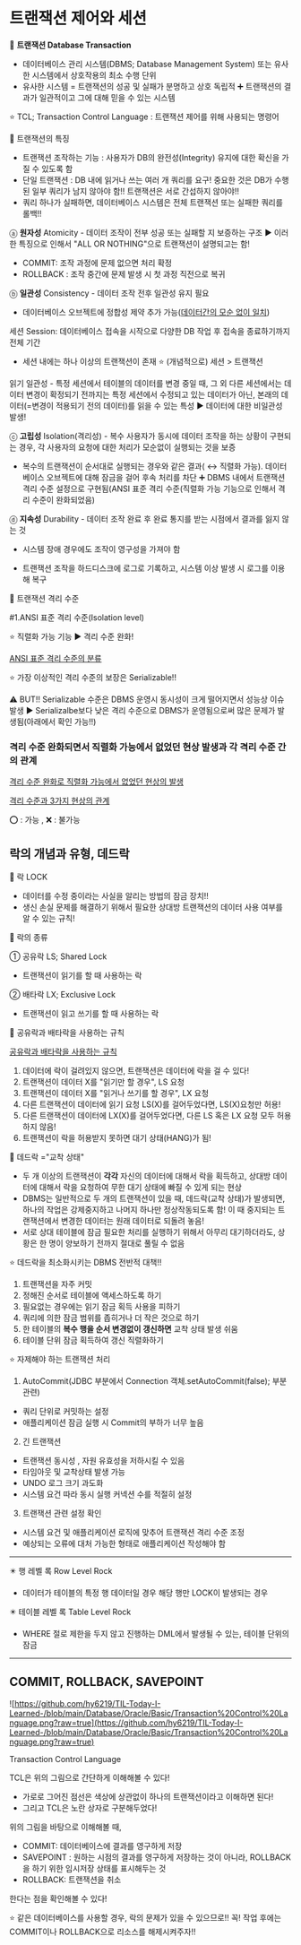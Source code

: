 # 트랜잭션 제어와 세션

🌺 **트랜잭션 Database Transaction**

- 데이터베이스 관리 시스템(DBMS; Database Management System) 또는 유사한 시스템에서 상호작용의 최소 수행 단위
- 유사한 시스템 = 트랜잭션의 성공 및 실패가 분명하고 상호 독립적 ➕ 트랜잭션의 결과가 일관적이고 그에 대해 믿을 수 있는 시스템

⭐ TCL; Transaction Control Language : 트랜잭션 제어를 위해 사용되는 명령어

🌺 트랜잭션의 특징

- 트랜잭션 조작하는 기능 : 사용자가 DB의 완전성(Integrity) 유지에 대한 확신을 가질 수 있도록 함
- 단일 트랜잭션 : DB 내에 읽거나 쓰는 여러 개 쿼리를 요구! 중요한 것은 DB가 수행된 일부 쿼리가 남지 않아야 함!! 트랜잭션은 서로 간섭하지 않아야!!
- 쿼리 하나가 실패하면, 데이터베이스 시스템은 전체 트랜잭션 또는 실패한 쿼리를 롤백!!

ⓐ **원자성** Atomicity - 데이터 조작이 전부 성공 또는 실패할 지 보증하는 구조 ▶️ 이러한 특징으로 인해서 "ALL OR NOTHING"으로 트랜잭션이 설명되고는 함!

- COMMIT:  조작 과정에 문제 없으면 처리 확정
- ROLLBACK : 조작 중간에 문제 발생 시 첫 과정 직전으로 복귀

ⓑ **일관성** Consistency - 데이터 조작 전후 일관성 유지 필요

 - 데이터베이스 오브젝트에 정합성 제약 추가 가능([데이터간의 모순 없이 일치](https://ko.wikipedia.org/wiki/%EC%B0%B8%EC%A1%B0_%EC%A0%95%ED%95%A9%EC%84%B1))

세션 Session: 데이터베이스 접속을 시작으로 다양한 DB 작업 후 접속을 종료하기까지 전체 기간
- 세션 내에는 하나 이상의 트랜잭션이 존재
⭐ (개념적으로) 세션 > 트랜잭션

읽기 일관성 - 특정 세션에서 테이블의 데이터를 변경 중일 때, 그 외 다른 세션에서는 데이터 변경이 확정되기 전까지는 특정 세션에서 수정되고 있는 데이터가 아닌, 본래의 데이터(=변경이 적용되기 전의 데이터)를 읽을 수 있는 특성 ▶️ 데이터에 대한 비일관성 발생!

ⓒ **고립성** Isolation(격리성) - 복수 사용자가 동시에 데이터 조작을 하는 상황이 구현되는 경우, 각 사용자의 요청에 대한 처리가 모순없이 실행되는 것을 보증

 - 복수의 트랜잭션이 순서대로 실행되는 경우와 같은 결과( ↔️ 직렬화 가능). 데이터베이스 오브젝트에 대해 잠금을 걸어 후속 처리를 차단  ➕ DBMS 내에서 트랜잭션 격리 수준 설정으로 구현됨(ANSI 표준 격리 수준(직렬화 가능 기능으로 인해서 격리 수준이 완화되었음)

ⓓ **지속성** Durability - 데이터 조작 완료 후 완료 통지를 받는 시점에서 결과를 잃지 않는 것

 - 시스템 장애 경우에도 조작이 영구성을 가져야 함

 - 트랜잭션 조작을 하드디스크에 로그로 기록하고, 시스템 이상 발생 시 로그를 이용해 복구

🌺 트랜잭션 격리 수준

#1.ANSI 표준 격리 수준(Isolation level)

⭐ 직렬화 가능 기능 ▶️ 격리 수준 완화!

[ANSI 표준 격리 수준의 분류](%E1%84%90%E1%85%B3%E1%84%85%E1%85%A2%E1%86%AB%E1%84%8C%E1%85%A2%E1%86%A8%E1%84%89%E1%85%A7%E1%86%AB%20%E1%84%8C%E1%85%A6%E1%84%8B%E1%85%A5%E1%84%8B%E1%85%AA%20%E1%84%89%E1%85%A6%E1%84%89%E1%85%A7%E1%86%AB%2072c1ea98779d444ea5262860dcc5e620/ANSI%20%E1%84%91%E1%85%AD%E1%84%8C%E1%85%AE%E1%86%AB%20%E1%84%80%E1%85%A7%E1%86%A8%E1%84%85%E1%85%B5%20%E1%84%89%E1%85%AE%E1%84%8C%E1%85%AE%E1%86%AB%E1%84%8B%E1%85%B4%20%E1%84%87%E1%85%AE%E1%86%AB%E1%84%85%E1%85%B2%20594df59b0b024d548c11a9db2f4bb59d.csv)

⭐ 가장 이상적인 격리 수준의 보장은 Serializable!! 

⚠️ BUT!!  Serializable 수준은 DBMS 운영시 동시성이 크게 떨어지면서 성능상 이슈 발생 ▶️ Serializalbe보다 낮은 격리 수준으로 DBMS가 운영됨으로써 많은 문제가 발생됨(아래에서 확인 가능!!)

### 격리 수준 완화되면서 직렬화 가능에서 없었던 현상 발생과 각 격리 수준 간의 관계

[격리 수준 완화로 직렬화 가능에서 없었던 현상의 발생](%E1%84%90%E1%85%B3%E1%84%85%E1%85%A2%E1%86%AB%E1%84%8C%E1%85%A2%E1%86%A8%E1%84%89%E1%85%A7%E1%86%AB%20%E1%84%8C%E1%85%A6%E1%84%8B%E1%85%A5%E1%84%8B%E1%85%AA%20%E1%84%89%E1%85%A6%E1%84%89%E1%85%A7%E1%86%AB%2072c1ea98779d444ea5262860dcc5e620/%E1%84%80%E1%85%A7%E1%86%A8%E1%84%85%E1%85%B5%20%E1%84%89%E1%85%AE%E1%84%8C%E1%85%AE%E1%86%AB%20%E1%84%8B%E1%85%AA%E1%86%AB%E1%84%92%E1%85%AA%E1%84%85%E1%85%A9%20%E1%84%8C%E1%85%B5%E1%86%A8%E1%84%85%E1%85%A7%E1%86%AF%E1%84%92%E1%85%AA%20%E1%84%80%E1%85%A1%E1%84%82%E1%85%B3%E1%86%BC%E1%84%8B%E1%85%A6%E1%84%89%E1%85%A5%20%E1%84%8B%E1%85%A5%E1%86%B9%E1%84%8B%E1%85%A5%E1%86%BB%E1%84%83%E1%85%A5%E1%86%AB%20%E1%84%92%20b29bc9f8dbe247a1a56ae3d30a25fe1d.csv)

[격리 수준과 3가지 현상의 관계](%E1%84%90%E1%85%B3%E1%84%85%E1%85%A2%E1%86%AB%E1%84%8C%E1%85%A2%E1%86%A8%E1%84%89%E1%85%A7%E1%86%AB%20%E1%84%8C%E1%85%A6%E1%84%8B%E1%85%A5%E1%84%8B%E1%85%AA%20%E1%84%89%E1%85%A6%E1%84%89%E1%85%A7%E1%86%AB%2072c1ea98779d444ea5262860dcc5e620/%E1%84%80%E1%85%A7%E1%86%A8%E1%84%85%E1%85%B5%20%E1%84%89%E1%85%AE%E1%84%8C%E1%85%AE%E1%86%AB%E1%84%80%E1%85%AA%203%E1%84%80%E1%85%A1%E1%84%8C%E1%85%B5%20%E1%84%92%E1%85%A7%E1%86%AB%E1%84%89%E1%85%A1%E1%86%BC%E1%84%8B%E1%85%B4%20%E1%84%80%E1%85%AA%E1%86%AB%E1%84%80%E1%85%A8%2048939db6d4ca485981128bde1f04ba1b.csv)

⭕ : 가능 , ❌ : 불가능

## 락의 개념과 유형, 데드락

🌺 락 LOCK

- 데이터를 수정 중이라는 사실을 알리는 방법의 잠금 장치!!
- 생신 손실 문제를 해결하기 위해서 필요한 상대방 트랜잭션의 데이터 사용 여부를 알 수 있는 규칙!

🌺 락의 종류

① 공유락 LS; Shared Lock

- 트랜잭션이 읽기를 할 때 사용하는 락

② 배타락 LX; Exclusive Lock

- 트랜잭션이 읽고 쓰기를 할 때 사용하는 락

🌷 공유락과 배타락을 사용하는 규칙

[공유락과 배타락을 사용하는 규칙](%E1%84%90%E1%85%B3%E1%84%85%E1%85%A2%E1%86%AB%E1%84%8C%E1%85%A2%E1%86%A8%E1%84%89%E1%85%A7%E1%86%AB%20%E1%84%8C%E1%85%A6%E1%84%8B%E1%85%A5%E1%84%8B%E1%85%AA%20%E1%84%89%E1%85%A6%E1%84%89%E1%85%A7%E1%86%AB%2072c1ea98779d444ea5262860dcc5e620/%E1%84%80%E1%85%A9%E1%86%BC%E1%84%8B%E1%85%B2%E1%84%85%E1%85%A1%E1%86%A8%E1%84%80%E1%85%AA%20%E1%84%87%E1%85%A2%E1%84%90%E1%85%A1%E1%84%85%E1%85%A1%E1%86%A8%E1%84%8B%E1%85%B3%E1%86%AF%20%E1%84%89%E1%85%A1%E1%84%8B%E1%85%AD%E1%86%BC%E1%84%92%E1%85%A1%E1%84%82%E1%85%B3%E1%86%AB%20%E1%84%80%E1%85%B2%E1%84%8E%E1%85%B5%E1%86%A8%20674cfdd930504bf39f2df56efe32b047.csv)

1. 데이터에 락이 걸려있지 않으면, 트랜잭션은 데이터에 락을 걸 수 있다!
2. 트랜잭션이 데이터 X를 "읽기만 할 경우", LS 요청
3. 트랜잭션이 데이터 X를 "읽거나 쓰기를 할 경우", LX 요청
4. 다른 트랜잭션이 데이터에 읽기 요청 LS(X)를 걸어두었다면, LS(X)요청만 허용!
5. 다른 트랜잭션이 데이터에 LX(X)를 걸어두었다면, 다른 LS 혹은 LX 요청 모두 허용하지 않음!
6. 트랜잭션이 락을 허용받지 못하면 대기 상태(HANG)가 됨!

🌷 데드락 ="교착 상태"

- 두 개 이상의 트랜잭션이 **각각** 자신의 데이터에 대해서 락을 획득하고, 상대방 데이터에 대해서 락을 요청하여 무한 대기 상태에 빠질 수 있게 되는 현상
- DBMS는 일반적으로 두 개의 트랜잭션이 있을 때, 데드락(교착 상태)가 발생되면, 하나의 작업은 강제중지하고 나머지 하나만 정상작동되도록 함! 이 때 중지되는 트랜잭션에서 변경한 데이터는 원래 데이터로 되돌려 놓음!
- 서로 상대 테이블에 잠금 필요한 처리를 실행하기 위해서 아무리 대기하더라도, 상황은 한 명이 양보하기 전까지 절대로 풀릴 수 없음

⭐ 데드락을 최소화시키는 DBMS 전반적 대책!!

1. 트랜잭션을 자주 커밋
2. 정해진 순서로 테이블에 액세스하도록 하기
3. 필요없는 경우에는 읽기 잠금 획득 사용을 피하기
4. 쿼리에 의한 잠금 범위를 좁히거나 더 작은 것으로 하기
5. 한 테이블의 **복수 행을 순서 변경없이 갱신하면** 교착 상태 발생 쉬움
6. 테이블 단위 잠금 획득하여 갱신 직렬화하기

⭐ 자제해야 하는 트랜잭션 처리

1. AutoCommit(JDBC 부분에서 Connection 객체.setAutoCommit(false); 부분 관련)
- 쿼리 단위로 커밋하는 설정
- 애플리케이션 잠금 실행 시 Commit의 부하가 너무 높음
2. 긴 트랜잭션
- 트랜잭션 동시성 , 자원 유효성을 저하시킬 수 있음
- 타임아웃 및 교착상태 발생 가능
- UNDO 로그 크기 과도화
- 시스템 요건 따라 동시 실행 커넥션 수를 적절히 설정
3. 트랜잭션 관련 설정 확인
- 시스템 요건 및 애플리케이션 로직에 맞추어 트랜잭션 격리 수준 조정
- 예상되는 오류에 대처 가능한 형태로 애플리케이션 작성해야 함

---

✴️ 행 레벨 록 Row Level Rock

- 데이터가 테이블의 특정 행 데이터일 경우 해당 행만 LOCK이 발생되는 경우

✴️ 테이블 레벨 록 Table Level Rock

- WHERE 절로 제한을 두지 않고 진행하는 DML에서 발생될 수 있는, 테이블 단위의 잠금

---

## COMMIT, ROLLBACK, SAVEPOINT

![https://github.com/hy6219/TIL-Today-I-Learned-/blob/main/Database/Oracle/Basic/Transaction%20Control%20Language.png?raw=true](https://github.com/hy6219/TIL-Today-I-Learned-/blob/main/Database/Oracle/Basic/Transaction%20Control%20Language.png?raw=true)

Transaction Control Language

TCL은 위의 그림으로 간단하게 이해해볼 수 있다!

- 가로로 그어진 점선은 색상에 상관없이 하나의 트랜잭션이라고 이해하면 된다!
- 그리고 TCL은 노란 상자로 구분해두었다!

위의 그림을 바탕으로 이해해볼 때,

- COMMIT: 데이터베이스에 결과를 영구하게 저장
- SAVEPOINT : 원하는 시점의 결과를 영구하게 저장하는 것이 아니라, ROLLBACK을 하기 위한 임시저장 상태를 표시해두는 것
- ROLLBACK: 트랜잭션을 취소

한다는 점을 확인해볼 수 있다!

⭐ 같은 데이터베이스를 사용할 경우, 락의 문제가 있을 수 있으므로!! 꼭! 작업 후에는 COMMIT이나 ROLLBACK으로 리소스를 해제시켜주자!!